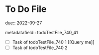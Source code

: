 # To Do File

due:: 2022-09-27

metadatafield:: todoTestFile_740\_41

- [ ] Task of todoTestFile_740 1 [[Query me]]
- [ ] Task of todoTestFile_740 2
